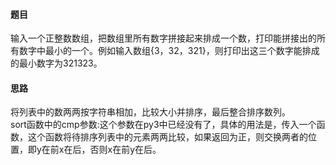 #### 题目
输入一个正整数数组，把数组里所有数字拼接起来排成一个数，打印能拼接出的所有数字中最小的一个。例如输入数组{3，32，321}，则打印出这三个数字能排成的最小数字为321323。
#### 思路
将列表中的数两两按字符串相加，比较大小并排序，最后整合排序数列。\
sort函数中的cmp参数:这个参数在py3中已经没有了，具体的用法是，传入一个函数，这个函数将待排序列表中的元素两两比较，如果返回为正，则交换两者的位置，即y在前x在后，否则x在前y在后。
